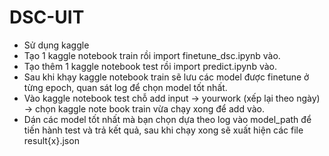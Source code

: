 # DSC-UIT
- Sử dụng kaggle
- Tạo 1 kaggle notebook train rồi import finetune_dsc.ipynb vào.
- Tạo thêm 1 kaggle notebook test rồi import predict.ipynb vào.
- Sau khi khạy kaggle notebook train sẽ lưu các model được finetune ở từng epoch, quan sát log để chọn model tốt nhất.
- Vào kaggle notebook test chỗ add input -> yourwork (xếp lại theo ngày) -> chọn kaggle note book train vừa chạy xong để add vào.
- Dán các model tốt nhất mà bạn chọn dựa theo log vào model_path để tiến hành test và trả kết quả, sau khi chạy xong sẽ xuất hiện các file result{x}.json 